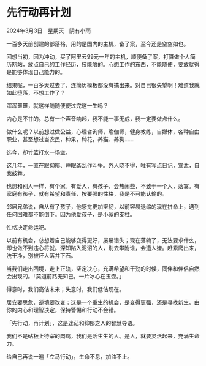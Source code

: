 # 先行动再计划


2024年3月3日　星期天　阴有小雨

一百多天前创建的部落格，用的是国内的主机，备了案，至今还是空空如也。

回想当初，因为冲动，买了阿里云99元一年的主机，顺便备了案，打算做个人简历网站，放点自己的工作经历，技能啥的。心想工作的东西，不能随便，要放就得是能够体现自己能力的。

结果呢，一百多天过去了，连简历模板都没有搞出来。对自己很失望啊！难道我就如此堕落，不想工作了？

浑浑噩噩，就这样随随便便过完这一生吗？

内心是不甘的。总有一个声音响起，我不能一事无成，我一定要做点什么。

做什么呢？以前想过做公益，心理咨询师，瑜伽师，健身教练，自媒体，各种自由职业，甚至想过当农民，种果，种花，养猫、养狗……

迄今，却竹篮打水一场空。

这几年，一直在跟抑郁、睡眠紊乱作斗争。外人晓不得，唯有写点日记，宣泄，自我鼓舞。

也想和别人一样，有个家。有爱人，有孩子，会热闹些，不致于一个人，落寞。有家庭有孩子，就有希望和责任，按要强的性格，我是不可能认输的。

邻居兄弟说，自从有了孩子，他感觉更加坚韧，以前容易退缩的现在拼命上，遇到任何困难都不能倒下。因为他爱孩子，是小家的支柱。

性格决定命运吧。

以前有机会，总想着自己能够变得更好，屡屡错失；现在落魄了，无法要求什么，却也做不到违心将就。深知陷入泥沼的人，别去攀附谁，会遭人嫌。赶紧爬出来，洗干净，别被坏人落井下石。

当我们走出困境，走上正轨，坚定决心，充满希望和干劲的时候，同伴和伴侣自然会出现的。「莫道前路无知己，一片冰心在玉壶。」

得意时，我们高估未来；失意时，我们低估现在。

居安要思危，逆境要改变；这是一个重生的机会，是变得更强，还是寻找新生。由你的内心和理智决定，保持警惕和行动不会错。

「先行动，再计划」，这是迷茫和抑郁之人的智慧导语。

我们不是砧板上待宰的肉鸡，我们是活生生的人。是人，就要灵活起来，充满生命力。

给自己再说一遍「立马行动」，生命不息，加油不止。
